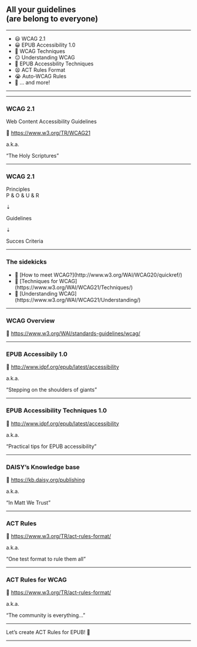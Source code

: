 ## All your guidelines <br>(are belong to everyone)

---

- 😃 WCAG 2.1<!-- .element: class="fragment"-->
- 😀 EPUB Accessibility 1.0 <!-- .element: class="fragment" -->
- 🙂 WCAG Techniques <!-- .element: class="fragment" -->
- 😐 Understanding WCAG <!-- .element: class="fragment" -->
- 🙁 EPUB Accessbility Techniques <!-- .element: class="fragment" -->
- 😫 ACT Rules Format <!-- .element: class="fragment" -->
- 😭 Auto-WCAG Rules <!-- .element: class="fragment" -->
- 🤯 … and more! <!-- .element: class="fragment" -->

<!-- .element: class="no-bullets" -->

---

<!-- .slide: data-background-video="assets/overwhelmed.mp4" data-background-size="contain" data-background-video-loop="true"-->

---

### WCAG 2.1

Web Content Accessibility Guidelines

🔖 https://www.w3.org/TR/WCAG21

<div class="fragment">
<p>a.k.a.</p>
<p>“The Holy Scriptures”</p>
</div>

---

### WCAG 2.1

Principles<br>
P <span class="smaller">&</span>
O <span class="smaller">&</span>
U <span class="smaller">&</span>
R

⇣

Guidelines

⇣

Succes Criteria

---

### The sidekicks


- <!-- .element: class="fragment"--> 🔖 [How to meet WCAG?](http://www.w3.org/WAI/WCAG20/quickref/)
- <!-- .element: class="fragment"--> 🔖 [Techniques for WCAG](https://www.w3.org/WAI/WCAG21/Techniques/)
- <!-- .element: class="fragment"--> 🔖 [Understanding WCAG](https://www.w3.org/WAI/WCAG21/Understanding/)

<!-- .element: class="no-bullets" -->


---

### WCAG Overview

🔖 https://www.w3.org/WAI/standards-guidelines/wcag/

---

### EPUB Accessibily 1.0

🔖 http://www.idpf.org/epub/latest/accessibility

<div class="fragment">
<p>a.k.a.</p>
<p>“Stepping on the shoulders of giants”</p>
</div>

---

### EPUB Accessibility Techniques 1.0

🔖 http://www.idpf.org/epub/latest/accessibility

<div class="fragment">
<p>a.k.a.</p>
<p>“Practical tips for EPUB accessibility”</p>
</div>

---

### DAISY’s Knowledge base

🔖 https://kb.daisy.org/publishing

<div class="fragment">
<p>a.k.a.</p>
<p>“In Matt We Trust”</p>
</div>

---

### ACT Rules

🔖 https://www.w3.org/TR/act-rules-format/

<div class="fragment">
<p>a.k.a.</p>
<p>“One test format to rule them all”</p>
</div>

---

### ACT Rules for WCAG

🔖 https://www.w3.org/TR/act-rules-format/

<div class="fragment">
<p>a.k.a.</p>
<p>“The community is everything…”</p>
</div>

---

Let’s create ACT Rules for EPUB! 🚀

---

<!-- .slide: data-background-video="assets/cookie-monster-dance.mp4" data-background-size="contain" data-background-video-loop="true"-->